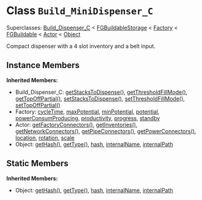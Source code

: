# Class <code>Build_MiniDispenser_C</code>

Superclasses: <a href="Build_Dispenser_C.md">Build_Dispenser_C</a> < <a href="FGBuildableStorage.md">FGBuildableStorage</a> < <a href="Factory.md">Factory</a> < <a href="FGBuildable.md">FGBuildable</a> < <a href="Actor.md">Actor</a> < <a href="Object.md">Object</a>

Compact dispenser with a 4 slot inventory and a belt input.
## Instance Members
<b>Inherited Members:</b>
- Build_Dispenser_C: <a href="Build_Dispenser_C.md#user-content-get-stacks-to-dispense">getStacksToDispense()</a>, <a href="Build_Dispenser_C.md#user-content-get-threshold-fill-mode">getThresholdFillMode()</a>, <a href="Build_Dispenser_C.md#user-content-get-top-off-partial">getTopOffPartial()</a>, <a href="Build_Dispenser_C.md#user-content-set-stacks-to-dispense">setStacksToDispense()</a>, <a href="Build_Dispenser_C.md#user-content-set-threshold-fill-mode">setThresholdFillMode()</a>, <a href="Build_Dispenser_C.md#user-content-set-top-off-partial">setTopOffPartial()</a>
- Factory: <a href="Factory.md#user-content-cycle-time">cycleTime</a>, <a href="Factory.md#user-content-max-potential">maxPotential</a>, <a href="Factory.md#user-content-min-potential">minPotential</a>, <a href="Factory.md#user-content-potential">potential</a>, <a href="Factory.md#user-content-power-consum-producing">powerConsumProducing</a>, <a href="Factory.md#user-content-productivity">productivity</a>, <a href="Factory.md#user-content-progress">progress</a>, <a href="Factory.md#user-content-standby">standby</a>
- Actor: <a href="Actor.md#user-content-get-factory-connectors">getFactoryConnectors()</a>, <a href="Actor.md#user-content-get-inventories">getInventories()</a>, <a href="Actor.md#user-content-get-network-connectors">getNetworkConnectors()</a>, <a href="Actor.md#user-content-get-pipe-connectors">getPipeConnectors()</a>, <a href="Actor.md#user-content-get-power-connectors">getPowerConnectors()</a>, <a href="Actor.md#user-content-location">location</a>, <a href="Actor.md#user-content-rotation">rotation</a>, <a href="Actor.md#user-content-scale">scale</a>
- Object: <a href="Object.md#user-content-get-hash">getHash()</a>, <a href="Object.md#user-content-get-type">getType()</a>, <a href="Object.md#user-content-hash">hash</a>, <a href="Object.md#user-content-internal-name">internalName</a>, <a href="Object.md#user-content-internal-path">internalPath</a>
## Static Members
<b>Inherited Members:</b>
- Object: <a href="Object.md#user-content-s-get-hash">getHash()</a>, <a href="Object.md#user-content-s-get-type">getType()</a>, <a href="Object.md#user-content-s-hash">hash</a>, <a href="Object.md#user-content-s-internal-name">internalName</a>, <a href="Object.md#user-content-s-internal-path">internalPath</a>